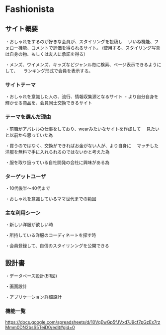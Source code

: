 # Fashionista

## サイト概要
・おしゃれをするのが好きな会員が、スタイリングを投稿し
　いいね機能、フォロー機能、コメントで評価を得られるサイト。
 (使用する、スタイリング写真は自身の物、もしくは友人に承諾を得る）

・メンズ、ウイメンズ、キッズなどジャンル毎に検索、ページ表示できるようにして、
　ランキング形式で会員を表示する。

### サイトテーマ
・おしゃれを意識した人の、流行、情報収集源となるサイト
・より自分自身を輝かせる商品を、会員同士交換できるサイト

### テーマを選んだ理由
・前職がアパレルの仕事をしており、wearみたいなサイトを作成して
　見たいと以前から思っていた為

・買うのではなく、交換ができればお金がない人が、より自身に
　マッチした洋服を無料で手に入れられるのではないかと考えた為

・服を取り扱っている自社開発の会社に興味がある為

### ターゲットユーザ
・10代後半〜40代まで

・おしゃれを意識しているママ世代までの範囲
### 主な利用シーン
・新しい洋服が欲しい時

・所持している洋服のコーディネートを探す時

・会員登録して、自信のスタイリンングを公開できる

## 設計書
・データベース設計(ER図)

・画面設計

・アプリケーション詳細設計


### 機能一覧
https://docs.google.com/spreadsheets/d/10VqEwGp5fJVxd7J9cf7pGzEx7rzMmm0DN2bsS5TeiD0/edit#gid=0



